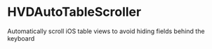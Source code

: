 HVDAutoTableScroller
====================

Automatically scroll iOS table views to avoid hiding fields behind the keyboard
